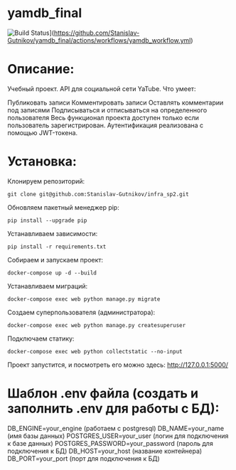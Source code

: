 # yamdb_final

![Build Status](https://github.com/Stanislav-Gutnikov/yamdb_final/workflows/tests/badge.svg)](https://github.com/Stanislav-Gutnikov/yamdb_final/actions/workflows/yamdb_workflow.yml)

# Описание:

Учебный проект. API для социальной сети YaTube. Что умеет:

Публиковать записи
Комментировать записи
Оставлять комментарии под записями
Подписываться и отписываться на определенного пользователя
Весь функционал проекта доступен только если пользователь зарегистрирован. Аутентификация реализована с помощью JWT-токена.

# Установка:

Клонируем репозиторий:

```
git clone git@github.com:Stanislav-Gutnikov/infra_sp2.git
```

Обновляем пакетный менеджер pip:

```
pip install --upgrade pip
```

Устанавливаем зависимости:

```
pip install -r requirements.txt
```

Собираем и запускаем проект:

```
docker-compose up -d --build
```

Устанавливаем миграций:

```
docker-compose exec web python manage.py migrate
```

Создаем суперпользователя (администратора):

```
docker-compose exec web python manage.py createsuperuser
```

Подключаем статику:

```
docker-compose exec web python collectstatic --no-input
```

Проект запустится, и посмотреть его можно здесь:
http://127.0.0.1:5000/

# Шаблон .env файла (создать и заполнить .env для работы с БД):
DB_ENGINE=your_engine (работаем с postgresql)
DB_NAME=your_name (имя базы данных)
POSTGRES_USER=your_user (логин для подключения к базе данных)
POSTGRES_PASSWORD=your_password (пароль для подключения к БД)
DB_HOST=your_host (название контейнера)
DB_PORT=your_port (порт для подключения к БД)
